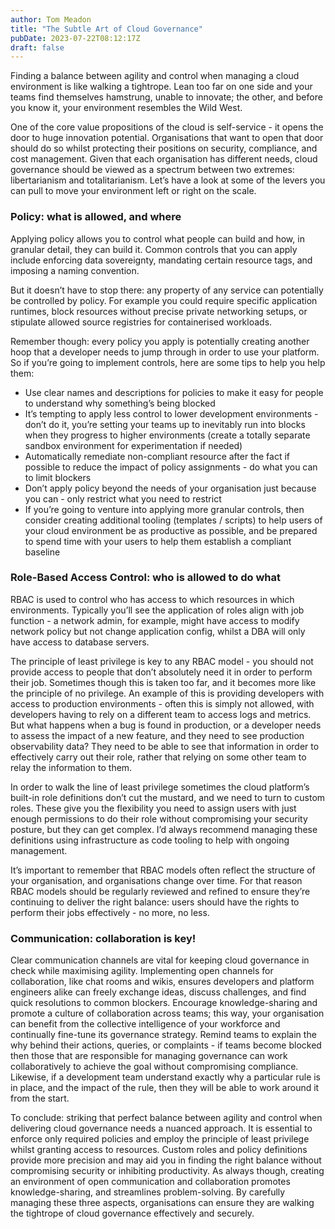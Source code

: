 ```yaml
---
author: Tom Meadon
title: "The Subtle Art of Cloud Governance"
pubDate: 2023-07-22T08:12:17Z
draft: false
---
```


Finding a balance between agility and control when managing a cloud environment is like walking a tightrope. Lean too far on one side and your teams find themselves hamstrung, unable to innovate; the other, and before you know it, your environment resembles the Wild West.

One of the core value propositions of the cloud is self-service - it opens the door to huge innovation potential. Organisations that want to open that door should do so whilst protecting their positions on security, compliance, and cost management. Given that each organisation has different needs, cloud governance should be viewed as a spectrum between two extremes: libertarianism and totalitarianism. Let’s have a look at some of the levers you can pull to move your environment left or right on the scale.

### Policy: what is allowed, and where

Applying policy allows you to control what people can build and how, in granular detail, they can build it. Common controls that you can apply include enforcing data sovereignty, mandating certain resource tags, and imposing a naming convention.

But it doesn’t have to stop there: any property of any service can potentially be controlled by policy. For example you could require specific application runtimes, block resources without precise private networking setups, or stipulate allowed source registries for containerised workloads.

Remember though: every policy you apply is potentially creating another hoop that a developer needs to jump through in order to use your platform. So if you’re going to implement controls, here are some tips to help you help them:

- Use clear names and descriptions for policies to make it easy for people to understand why something’s being blocked
- It’s tempting to apply less control to lower development environments - don’t do it, you’re setting your teams up to inevitably run into blocks when they progress to higher environments (create a totally separate sandbox environment for experimentation if needed)
- Automatically remediate non-compliant resource after the fact if possible to reduce the impact of policy assignments - do what you can to limit blockers
- Don’t apply policy beyond the needs of your organisation just because you can - only restrict what you need to restrict
- If you’re going to venture into applying more granular controls, then consider creating additional tooling (templates / scripts) to help users of your cloud environment be as productive as possible, and be prepared to spend time with your users to help them establish a compliant baseline

### Role-Based Access Control: who is allowed to do what

RBAC is used to control who has access to which resources in which environments. Typically you’ll see the application of roles align with job function - a network admin, for example, might have access to modify network policy but not change application config, whilst a DBA will only have access to database servers.

The principle of least privilege is key to any RBAC model - you should not provide access to people that don’t absolutely need it in order to perform their job. Sometimes though this is taken too far, and it becomes more like the principle of no privilege. An example of this is providing developers with access to production environments - often this is simply not allowed, with developers having to rely on a different team to access logs and metrics. But what happens when a bug is found in production, or a developer needs to assess the impact of a new feature, and they need to see production observability data? They need to be able to see that information in order to effectively carry out their role, rather that relying on some other team to relay the information to them.

In order to walk the line of least privilege sometimes the cloud platform’s built-in role definitions don’t cut the mustard, and we need to turn to custom roles. These give you the flexibility you need to assign users with just enough permissions to do their role without compromising your security posture, but they can get complex. I’d always recommend managing these definitions using infrastructure as code tooling to help with ongoing management.

It’s important to remember that RBAC models often reflect the structure of your organisation, and organisations change over time. For that reason RBAC models should be regularly reviewed and refined to ensure they’re continuing to deliver the right balance: users should have the rights to perform their jobs effectively - no more, no less.

### Communication: collaboration is key!

Clear communication channels are vital for keeping cloud governance in check while maximising agility. Implementing open channels for collaboration, like chat rooms and wikis, ensures developers and platform engineers alike can freely exchange ideas, discuss challenges, and find quick resolutions to common blockers. Encourage knowledge-sharing and promote a culture of collaboration across teams; this way, your organisation can benefit from the collective intelligence of your workforce and continually fine-tune its governance strategy. Remind teams to explain the why behind their actions, queries, or complaints - if teams become blocked then those that are responsible for managing governance can work collaboratively to achieve the goal without compromising compliance. Likewise, if a development team understand exactly why a particular rule is in place, and the impact of the rule, then they will be able to work around it from the start.

To conclude: striking that perfect balance between agility and control when delivering cloud governance needs a nuanced approach. It is essential to enforce only required policies and employ the principle of least privilege whilst granting access to resources. Custom roles and policy definitions provide more precision and may aid you in finding the right balance without compromising security or inhibiting productivity. As always though, creating an environment of open communication and collaboration promotes knowledge-sharing, and streamlines problem-solving. By carefully managing these three aspects, organisations can ensure they are walking the tightrope of cloud governance effectively and securely.
